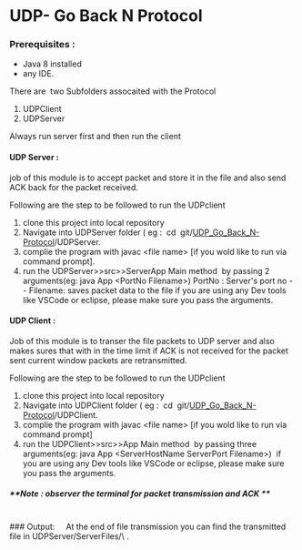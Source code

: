 # UDP- Go Back N Protocol

### Prerequisites :

* Java 8 installed
* any IDE.

There are  two Subfolders assocaited with the Protocol

1. UDPClient
2. UDPServer

Always run server first and then run the client

#### UDP Server :

job of this module is to accept packet and store it in the file and also send ACK back for the packet received.

Following are the step to be followed to run the UDPclient

1. clone this project into local repository
2. Navigate into UDPServer folder ( eg :  cd  git/[UDP\_Go\_Back\_N-Protocol](https://github.com/ravirao1208/UDP_Go_Back_N-Protocol)/UDPServer.
3. complie the program with javac \<file name> [if you wold like to run via command prompt].
4. run the UDPServer>>src>>ServerApp Main method  by passing 2 arguments(eg: java App \<PortNo Filename>) PortNo : Server's port no -- Filename: saves packet data to the file
if you are using any Dev tools like VSCode or eclipse, please make sure you pass the arguments.

#### UDP Client :

Job of this module is to transer the file packets to UDP server and also makes sures that with in the time limit if ACK is not received for the packet sent current window packets are retransmitted.

Following are the step to be followed to run the UDPclient

1. clone this project into local repository
2. Navigate into UDPClient folder ( eg :  cd  git/[UDP\_Go\_Back\_N-Protocol](https://github.com/ravirao1208/UDP_Go_Back_N-Protocol)/UDPClient.
3. complie the program with javac \<file name> [if you wold like to run via command prompt]
4. run the UDPClient>>src>>App Main method  by passing three arguments(eg: java App \<ServerHostName ServerPort Filename>)  if you are using any Dev tools like VSCode or eclipse, please make sure you pass the arguments.

##### **Note : observer the terminal for packet transmission and ACK **
<br>
### Output:
    At the end of file transmission you can find the transmitted file in UDPServer/ServerFiles/\<fileName.txt> .
